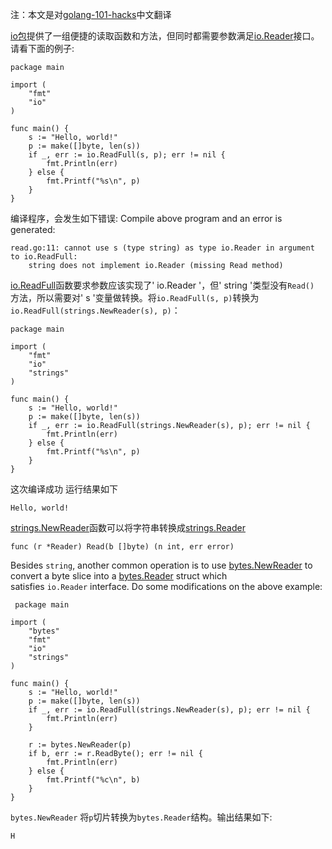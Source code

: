 注：本文是对[golang-101-hacks](https://nanxiao.gitbooks.io/golang-101-hacks/)中文翻译

[io包](https://golang.org/pkg/io/)提供了一组便捷的读取函数和方法，但同时都需要参数满足[io.Reader](https://golang.org/pkg/io/#Reader)接口。请看下面的例子:
```
package main

import (
    "fmt"
    "io"
)

func main() {
    s := "Hello, world!"
    p := make([]byte, len(s))
    if _, err := io.ReadFull(s, p); err != nil {
        fmt.Println(err)
    } else {
        fmt.Printf("%s\n", p)
    }
} 

```
编译程序，会发生如下错误:
Compile above program and an error is generated:

```
read.go:11: cannot use s (type string) as type io.Reader in argument to io.ReadFull:
    string does not implement io.Reader (missing Read method)

```
[io.ReadFull](https://golang.org/pkg/io/#ReadFull)函数要求参数应该实现了' io.Reader '，但' string '类型没有`Read() `方法，所以需要对' s '变量做转换。将`io.ReadFull(s, p)`转换为`io.ReadFull(strings.NewReader(s), p)`：
```
package main

import (
    "fmt"
    "io"
    "strings"
)

func main() {
    s := "Hello, world!"
    p := make([]byte, len(s))
    if _, err := io.ReadFull(strings.NewReader(s), p); err != nil {
        fmt.Println(err)
    } else {
        fmt.Printf("%s\n", p)
    }
}

```
这次编译成功 运行结果如下
```
Hello, world!

```
[strings.NewReader](https://golang.org/pkg/strings/#NewReader)函数可以将字符串转换成[strings.Reader](https://golang.org/pkg/bytes/#Reader)

```
func (r *Reader) Read(b []byte) (n int, err error)  

```

Besides `string`, another common operation is to use [bytes.NewReader](https://golang.org/pkg/bytes/#NewReader) to convert a byte slice into a [bytes.Reader](https://golang.org/pkg/bytes/#Reader) struct which satisfies `io.Reader` interface. Do some modifications on the above example:

```
 package main

import (
    "bytes"
    "fmt"
    "io"
    "strings"
)

func main() {
    s := "Hello, world!"
    p := make([]byte, len(s))
    if _, err := io.ReadFull(strings.NewReader(s), p); err != nil {
        fmt.Println(err)
    }

    r := bytes.NewReader(p)
    if b, err := r.ReadByte(); err != nil {
        fmt.Println(err)
    } else {
        fmt.Printf("%c\n", b)
    }
}

```
`bytes.NewReader` 将`p`切片转换为`bytes.Reader`结构。输出结果如下:
```
H
```
